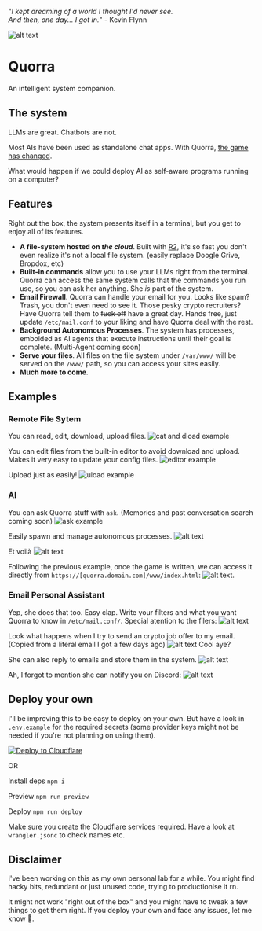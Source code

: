 "_I kept dreaming of a world I thought I'd never see. <br/>And then, one day... I got in._"
\- Kevin Flynn

![alt text](images/quorra.png)
# Quorra
An intelligent system companion.

## The system
LLMs are great. Chatbots are not.

Most AIs have been used as standalone chat apps. With Quorra, [the game has changed](https://www.youtube.com/watch?v=_IaOyp7KqbY).

What would happen if we could deploy AI as self-aware programs running on a computer?

## Features
Right out the box, the system presents itself in a terminal, but you get to enjoy all of its features.

- **A file-system hosted on _the cloud_**. Built with [R2](https://developers.cloudflare.com/r2/), it's so fast you don't even realize it's not a local file system. (easily replace Doogle Grive, Bropdox, etc)
- **Built-in commands** allow you to use your LLMs right from the terminal. Quorra can access the same system calls that the commands you run use, so you can ask her anything. She _is_ part of the system.
- **Email Firewall**. Quorra can handle your email for you. Looks like spam? Trash, you don't even need to see it. Those pesky crypto recruiters? Have Quorra tell them to ~~fuck off~~ have a great day. Hands free, just update `/etc/mail.conf` to your liking and have Quorra deal with the rest.
- **Background Autonomous Processes**. The system has processes, emboided as AI agents that execute instructions until their goal is complete. (Multi-Agent coming soon)
- **Serve your files**. All files on the file system under `/var/www/` will be served on the `/www/` path, so you can access your sites easily.
- **Much more to come**.


## Examples

### Remote File Sytem
You can read, edit, download, upload files.
![cat and dload example](images/dload-example.png)

You can edit files from the built-in editor to avoid download and upload. Makes it very easy to update your config files.
![editor example](images/editor-example.png)

Upload just as easily!
![uload example](images/uload-example.png)

### AI
You can ask Quorra stuff with `ask`. (Memories and past conversation search coming soon)
![ask example](images/ask.png)

Easily spawn and manage autonomous processes.
![alt text](images/process-example-1.png)

Et voilà
![alt text](images/process-example-2.png)

Following the previous example, once the game is written, we can access it directly from `https://[quorra.domain.com]/www/index.html`:
![alt text](images/serving-pong.png).

### Email Personal Assistant
Yep, she does that too. Easy clap.
Write your filters and what you want Quorra to know in `/etc/mail.conf/`. Special atention to the filers:
![alt text](images/mail-conf.png)

Look what happens when I try to send an crypto job offer to my email. (Copied from a literal email I got a few days ago)
![alt text](images/email-rejected.png)
Cool aye?

She can also reply to emails and store them in the system.
![alt text](images/email-stored.png)

Ah, I forgot to mention she can notify you on Discord:
![alt text](images/discord-notification.png)


## Deploy your own
I'll be improving this to be easy to deploy on your own. But have a look in `.env.example` for the required secrets (some provider keys might not be needed if you're not planning on using them).

[![Deploy to Cloudflare](https://deploy.workers.cloudflare.com/button)](https://deploy.workers.cloudflare.com/?url=https://github.com/deathbyknowledge/quorra)

OR

Install deps
`npm i`

Preview
`npm run preview`

Deploy
`npm run deploy`

Make sure you create the Cloudflare services required. Have a look at `wrangler.jsonc` to check names etc.


## Disclaimer
I've been working on this as my own personal lab for a while. You might find hacky bits, redundant or just unused code, trying to productionise it rn.

It might not work "right out of the box" and you might have to tweak a few things to get them right. If you deploy your own and face any issues, let me know 🤙.